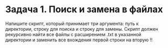 # Задача 1. Поиск и замена в файлах 

Напишите скрипт, который принимает три аргумента: путь к директории, строку для поиска и строку для замены. Скрипт должен рекурсивно найти все файлы с расширением .txt в указанной директории и заменить все вхождения первой строки на вторую
!!
